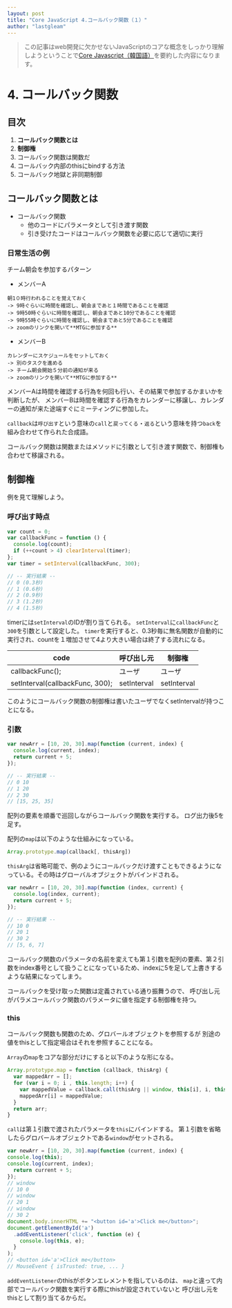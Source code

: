 ```yaml
---
layout: post
title: "Core JavaScript 4.コールバック関数（１）"
author: "lastgleam"
---
```

> この記事はweb開発に欠かせないJavaScriptのコアな概念をしっかり理解しようということで[Core Javascript（韓国語）](https://wikibook.co.kr/corejs/?ckattempt=1)を要約した内容になります。

# 4. コールバック関数

## 目次

1. **コールバック関数とは**
2. **制御権**
3. コールバック関数は関数だ
4. コールバック内部のthisにbindする方法
5. コールバック地獄と非同期制御

## コールバック関数とは

- コールバック関数
  - 他のコードにパラメータとして引き渡す関数
  - 引き受けたコードはコールバック関数を必要に応じて適切に実行

### 日常生活の例

チーム朝会を参加するパターン
- メンバーA
```
朝1０時行われることを覚えておく
-> 9時ぐらいに時間を確認し、朝会まであと１時間であることを確認
-> 9時50時ぐらいに時間を確認し、朝会まであと10分であることを確認
-> 9時55時ぐらいに時間を確認し、朝会まであと5分であることを確認
-> zoomのリンクを開いて**MTGに参加する**
```

- メンバーB
```
カレンダーにスケジュールをセットしておく
-> 別のタスクを進める
-> チーム朝会開始５分前の通知が来る
-> zoomのリンクを開いて**MTGに参加する**
```

メンバーAは時間を確認する行為を何回も行い、その結果で参加するかまいかを判断したが、
メンバーBは時間を確認する行為をカレンダーに移譲し、カレンダーの通知が来た途端すぐにミーティングに参加した。

`callback`は`呼び出す`という意味の`call`と`戻ってくる`・`返る`という意味を持つ`back`を組み合わせて作られた合成語。

コールバック関数は関数またはメソッドに引数として引き渡す関数で、制御権も合わせて移譲される。

## 制御権

例を見て理解しよう。

### 呼び出す時点

```javascript
var count = 0;
var callbackFunc = function () {
  console.log(count);
  if (++count > 4) clearInterval(timer);
};
var timer = setInterval(callbackFunc, 300);

// -- 実行結果 --
// 0 (0.3秒)
// 1 (0.6秒)
// 2 (0.9秒)
// 3 (1.2秒)
// 4 (1.5秒)
```

timerには`setInterval`のIDが割り当てられる。
`setInterval`に`callbackFunc`と`300`を引数として設定した。
`timer`を実行すると、0.3秒毎に無名関数が自動的に実行され、countを１増加させて4より大きい場合は終了する流れになる。

code | 呼び出し元 | 制御権
--|--|--
callbackFunc(); | ユーザ | ユーザ
setInterval(callbackFunc, 300); | setInterval | setInterval

このようにコールバック関数の制御権は書いたユーザでなくsetIntervalが持つことになる。

### 引数

```javascript
var newArr = [10, 20, 30].map(function (current, index) {
  console.log(current, index);
  return current + 5;
});

// -- 実行結果 --
// 0 10
// 1 20
// 2 30
// [15, 25, 35]
```

配列の要素を順番で巡回しながらコールバック関数を実行する。
ログ出力後5を足す。

配列の`map`は以下のような仕組みになっている。

```javascript
Array.prototype.map(callback[, thisArg])
```

`thisArg`は省略可能で、例のようにコールバックだけ渡すこともできるようになっている。その時はグローバルオブジェクトがバインドされる。

```javascript
var newArr = [10, 20, 30].map(function (index, current) {
  console.log(index, current);
  return current + 5;
});

// -- 実行結果 --
// 10 0
// 20 1
// 30 2
// [5, 6, 7]
```

コールバック関数のパラメータの名前を変えても第１引数を配列の要素、第２引数をindex番号として扱うことになっているため、indexに5を足して上書きするような結果になってしまう。

コールバックを受け取った関数は定義されている通り振舞うので、
呼び出し元がパラメコールバック関数のパラメータに値を指定する制御権を持つ。

### this

コールバック関数も関数のため、グロバールオブジェクトを参照するが
別途の値をthisとして指定場合はそれを参照することになる。

`Array`の`map`をコアな部分だけにすると以下のような形になる。

```javascript
Array.prototype.map = function (callback, thisArg) {
  var mappedArr = [];
  for (var i = 0; i , this.length; i++) {
    var mappedValue = callback.call(thisArg || window, this[i], i, this);
    mappedArr[i] = mappedValue;
  }
  return arr;
}
```

`call`は第１引数で渡されたパラメータを`this`にバインドする。
第１引数を省略したらグロバールオブジェクトである`window`がセットされる。


```javascript
var newArr = [10, 20, 30].map(function (current, index) {
console.log(this);
console.log(current, index);
  return current + 5;
});
// window
// 10 0
// window
// 20 1
// window
// 30 2
document.body.innerHTML += "<button id='a'>Click me</button>";
document.getElementById('a')
  .addEventListener('click', function (e) {
    console.log(this, e);
  }
);
// <button id='a'>Click me</button>
// MouseEvent { isTrusted: true, ... }
```

`addEventListener`のthisがボタンエレメントを指しているのは、
`map`と違って内部でコールバック関数を実行する際にthisが設定されていないと
呼び出し元をthisとして割り当てるからだ。
